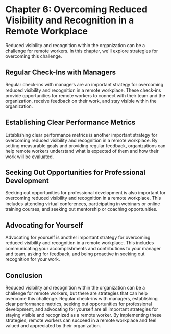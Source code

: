 Chapter 6: Overcoming Reduced Visibility and Recognition in a Remote Workplace
==============================================================================

Reduced visibility and recognition within the organization can be a challenge for remote workers. In this chapter, we'll explore strategies for overcoming this challenge.

Regular Check-Ins with Managers
-------------------------------

Regular check-ins with managers are an important strategy for overcoming reduced visibility and recognition in a remote workplace. These check-ins provide opportunities for remote workers to connect with their team and the organization, receive feedback on their work, and stay visible within the organization.

Establishing Clear Performance Metrics
--------------------------------------

Establishing clear performance metrics is another important strategy for overcoming reduced visibility and recognition in a remote workplace. By setting measurable goals and providing regular feedback, organizations can help remote workers understand what is expected of them and how their work will be evaluated.

Seeking Out Opportunities for Professional Development
------------------------------------------------------

Seeking out opportunities for professional development is also important for overcoming reduced visibility and recognition in a remote workplace. This includes attending virtual conferences, participating in webinars or online training courses, and seeking out mentorship or coaching opportunities.

Advocating for Yourself
-----------------------

Advocating for yourself is another important strategy for overcoming reduced visibility and recognition in a remote workplace. This includes communicating your accomplishments and contributions to your manager and team, asking for feedback, and being proactive in seeking out recognition for your work.

Conclusion
----------

Reduced visibility and recognition within the organization can be a challenge for remote workers, but there are strategies that can help overcome this challenge. Regular check-ins with managers, establishing clear performance metrics, seeking out opportunities for professional development, and advocating for yourself are all important strategies for staying visible and recognized as a remote worker. By implementing these strategies, remote workers can succeed in a remote workplace and feel valued and appreciated by their organization.
